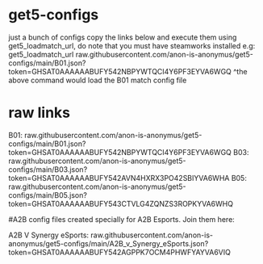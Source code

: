 # get5-configs
just a bunch of configs
copy the links below and execute them using get5_loadmatch_url, do note that you must have steamworks installed
e.g: get5_loadmatch_url raw.githubusercontent.com/anon-is-anonymus/get5-configs/main/B01.json?token=GHSAT0AAAAAABUFY542NBPYWTQCI4Y6PF3EYVA6WGQ
^the above command would load the B01 match config file

# raw links

B01: raw.githubusercontent.com/anon-is-anonymus/get5-configs/main/B01.json?token=GHSAT0AAAAAABUFY542NBPYWTQCI4Y6PF3EYVA6WGQ
B03: raw.githubusercontent.com/anon-is-anonymus/get5-configs/main/B03.json?token=GHSAT0AAAAAABUFY542AVN4HXRX3PO42SBIYVA6WHA
B05: raw.githubusercontent.com/anon-is-anonymus/get5-configs/main/B05.json?token=GHSAT0AAAAAABUFY543CTVLG4ZQNZS3ROPKYVA6WHQ

#A2B
config files created specially for A2B Esports. Join them here:

A2B V Synergy eSports: raw.githubusercontent.com/anon-is-anonymus/get5-configs/main/A2B_v_Synergy_eSports.json?token=GHSAT0AAAAAABUFY542AGPPK7OCM4PHWFYAYVA6VIQ
